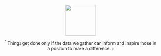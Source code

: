 <div id="header" align="center">
  <img src="https://files.catbox.moe/2wyoou.png" width="100"/>
  <p><sup>“</sup> Things get done only if the data we gather can inform and inspire those in a position to make a difference. <sub>”</sub></p>
</div>
